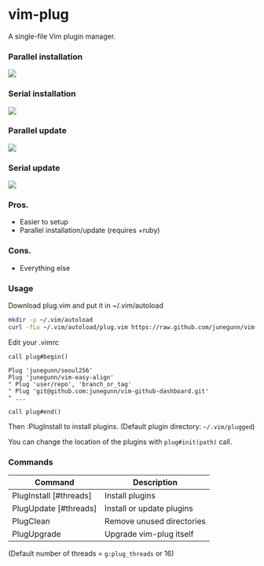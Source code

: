 vim-plug
========

A single-file Vim plugin manager.

### Parallel installation

![](https://raw.github.com/junegunn/vim-plug/master/gif/pi.gif)

### Serial installation

![](https://raw.github.com/junegunn/vim-plug/master/gif/si.gif)

### Parallel update

![](https://raw.github.com/junegunn/vim-plug/master/gif/pu.gif)

### Serial update

![](https://raw.github.com/junegunn/vim-plug/master/gif/su.gif)

### Pros.

- Easier to setup
- Parallel installation/update (requires +ruby)

### Cons.

- Everything else

### Usage

Download plug.vim and put it in ~/.vim/autoload

```sh
mkdir -p ~/.vim/autoload
curl -fLo ~/.vim/autoload/plug.vim https://raw.github.com/junegunn/vim-plug/master/plug.vim
```

Edit your .vimrc

```vim
call plug#begin()

Plug 'junegunn/seoul256'
Plug 'junegunn/vim-easy-align'
" Plug 'user/repo', 'branch_or_tag'
" Plug 'git@github.com:junegunn/vim-github-dashboard.git'
" ...

call plug#end()
```

Then :PlugInstall to install plugins. (Default plugin directory: `~/.vim/plugged`)

You can change the location of the plugins with `plug#init(path)` call.

### Commands

| Command                | Description               |
| ---------------------- | ------------------------- |
| PlugInstall [#threads] | Install plugins           |
| PlugUpdate  [#threads] | Install or update plugins |
| PlugClean              | Remove unused directories |
| PlugUpgrade            | Upgrade vim-plug itself   |

(Default number of threads = `g:plug_threads` or 16)


